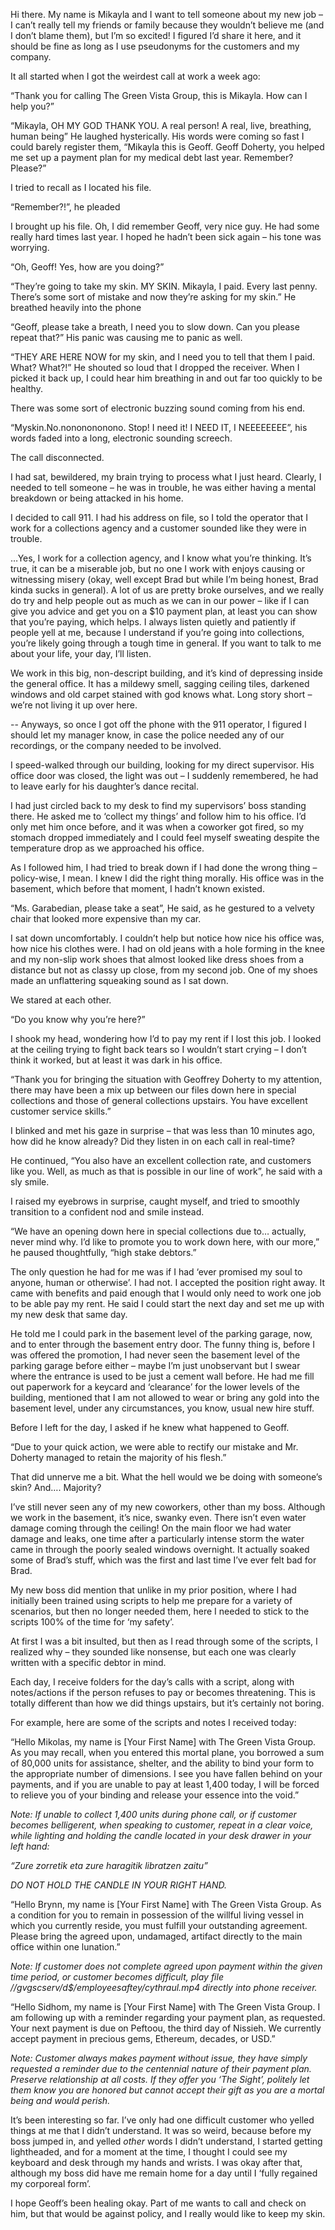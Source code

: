Hi there. My name is Mikayla and I want to tell someone about my new job – I can’t really tell my friends or family because they wouldn’t believe me (and I don’t blame them), but I’m so excited! I figured I’d share it here, and it should be fine as long as I use pseudonyms for the customers and my company.

It all started when I got the weirdest call at work a week ago:

“Thank you for calling The Green Vista Group, this is Mikayla. How can I help you?”

“Mikayla, OH MY GOD THANK YOU. A real person! A real, live, breathing, human being” He laughed hysterically. His words were coming so fast I could barely register them, “Mikayla this is Geoff. Geoff Doherty, you helped me set up a payment plan for my medical debt last year. Remember? Please?”

I tried to recall as I located his file.

“Remember?!”, he pleaded

I brought up his file. Oh, I did remember Geoff, very nice guy. He had some really hard times last year. I hoped he hadn’t been sick again – his tone was worrying.

“Oh, Geoff! Yes, how are you doing?”

“They’re going to take my skin. MY SKIN. Mikayla, I paid. Every last penny. There’s some sort of mistake and now they’re asking for my skin.” He breathed heavily into the phone

“Geoff, please take a breath, I need you to slow down. Can you please repeat that?” His panic was causing me to panic as well.

“THEY ARE HERE NOW for my skin, and I need you to tell that them I paid. What? What?!” He shouted so loud that I dropped the receiver. When I picked it back up, I could hear him breathing in and out far too quickly to be healthy.

There was some sort of electronic buzzing sound coming from his end.

“Myskin.No.nononononono. Stop! I need it! I NEED IT, I NEEEEEEEE”, his words faded into a long, electronic sounding screech.

The call disconnected.

I had sat, bewildered, my brain trying to process what I just heard. Clearly, I needed to tell someone – he was in trouble, he was either having a mental breakdown or being attacked in his home.

I decided to call 911. I had his address on file, so I told the operator that I work for a collections agency and a customer sounded like they were in trouble.

…Yes, I work for a collection agency, and I know what you’re thinking. It’s true, it can be a miserable job, but no one I work with enjoys causing or witnessing misery (okay, well except Brad but while I’m being honest, Brad kinda sucks in general). A lot of us are pretty broke ourselves, and we really do try and help people out as much as we can in our power – like if I can give you advice and get you on a $10 payment plan, at least you can show that you’re paying, which helps. I always listen quietly and patiently if people yell at me, because I understand if you’re going into collections, you’re likely going through a tough time in general. If you want to talk to me about your life, your day, I’ll listen.

We work in this big, non-descript building, and it’s kind of depressing inside the general office. It has a mildewy smell, sagging ceiling tiles, darkened windows and old carpet stained with god knows what. Long story short – we’re not living it up over here.

\-- Anyways, so once I got off the phone with the 911 operator, I figured I should let my manager know, in case the police needed any of our recordings, or the company needed to be involved.

I speed-walked through our building, looking for my direct supervisor. His office door was closed, the light was out – I suddenly remembered, he had to leave early for his daughter’s dance recital.

I had just circled back to my desk to find my supervisors’ boss standing there. He asked me to ‘collect my things’ and follow him to his office. I’d only met him once before, and it was when a coworker got fired, so my stomach dropped immediately and I could feel myself sweating despite the temperature drop as we approached his office.

As I followed him, I had tried to break down if I had done the wrong thing – policy-wise, I mean. I knew I did the right thing morally. His office was in the basement, which before that moment, I hadn’t known existed.

“Ms. Garabedian, please take a seat”, He said, as he gestured to a velvety chair that looked more expensive than my car.

I sat down uncomfortably. I couldn’t help but notice how nice his office was, how nice his clothes were. I had on old jeans with a hole forming in the knee and my non-slip work shoes that almost looked like dress shoes from a distance but not as classy up close, from my second job. One of my shoes made an unflattering squeaking sound as I sat down.

We stared at each other.

“Do you know why you’re here?”

I shook my head, wondering how I’d to pay my rent if I lost this job. I looked at the ceiling trying to fight back tears so I wouldn’t start crying – I don’t think it worked, but at least it was dark in his office.

“Thank you for bringing the situation with Geoffrey Doherty to my attention, there may have been a mix up between our files down here in special collections and those of general collections upstairs. You have excellent customer service skills.”

I blinked and met his gaze in surprise – that was less than 10 minutes ago, how did he know already? Did they listen in on each call in real-time?

He continued, “You also have an excellent collection rate, and customers like you. Well, as much as that is possible in our line of work”, he said with a sly smile.

I raised my eyebrows in surprise, caught myself, and tried to smoothly transition to a confident nod and smile instead.

“We have an opening down here in special collections due to… actually, never mind why. I’d like to promote you to work down here, with our more,” he paused thoughtfully, “high stake debtors.”

The only question he had for me was if I had ‘ever promised my soul to anyone, human or otherwise’. I had not. I accepted the position right away. It came with benefits and paid enough that I would only need to work one job to be able pay my rent. He said I could start the next day and set me up with my new desk that same day.

He told me I could park in the basement level of the parking garage, now, and to enter through the basement entry door. The funny thing is, before I was offered the promotion, I had never seen the basement level of the parking garage before either – maybe I’m just unobservant but I swear where the entrance is used to be just a cement wall before. He had me fill out paperwork for a keycard and ‘clearance’ for the lower levels of the building, mentioned that I am not allowed to wear or bring any gold into the basement level, under any circumstances, you know, usual new hire stuff.

Before I left for the day, I asked if he knew what happened to Geoff.

“Due to your quick action, we were able to rectify our mistake and Mr. Doherty managed to retain the majority of his flesh.”

That did unnerve me a bit. What the hell would we be doing with someone’s skin? And…. Majority?

I’ve still never seen any of my new coworkers, other than my boss. Although we work in the basement, it’s nice, swanky even. There isn’t even water damage coming through the ceiling! On the main floor we had water damage and leaks, one time after a particularly intense storm the water came in through the poorly sealed windows overnight. It actually soaked some of Brad’s stuff, which was the first and last time I’ve ever felt bad for Brad.

My new boss did mention that unlike in my prior position, where I had initially been trained using scripts to help me prepare for a variety of scenarios, but then no longer needed them, here I needed to stick to the scripts 100% of the time for ‘my safety’.

At first I was a bit insulted, but then as I read through some of the scripts, I realized why – they sounded like nonsense, but each one was clearly written with a specific debtor in mind.

Each day, I receive folders for the day’s calls with a script, along with notes/actions if the person refuses to pay or becomes threatening. This is totally different than how we did things upstairs, but it’s certainly not boring.

For example, here are some of the scripts and notes I received today:

“Hello Mikolas, my name is \[Your First Name\] with The Green Vista Group. As you may recall, when you entered this mortal plane, you borrowed a sum of 80,000 units for assistance, shelter, and the ability to bind your form to the appropriate number of dimensions. I see you have fallen behind on your payments, and if you are unable to pay at least 1,400 today, I will be forced to relieve you of your binding and release your essence into the void.”

*Note: If unable to collect 1,400 units during phone call, or if customer becomes belligerent, when speaking to customer, repeat in a clear voice, while lighting and holding the candle located in your desk drawer in your left hand:*

*“Zure zorretik eta zure haragitik libratzen zaitu”*

*DO NOT HOLD THE CANDLE IN YOUR RIGHT HAND.*

“Hello Brynn, my name is \[Your First Name\] with The Green Vista Group. As a condition for you to remain in possession of the willful living vessel in which you currently reside, you must fulfill your outstanding agreement. Please bring the agreed upon, undamaged, artifact directly to the main office within one lunation.”

*Note: If customer does not complete agreed upon payment within the given time period, or customer becomes difficult, play file //gvgscserv/d$/employeesaftey/cythraul.mp4 directly into phone receiver.*

“Hello Sidhom, my name is \[Your First Name\] with The Green Vista Group. I am following up with a reminder regarding your payment plan, as requested. Your next payment is due on Peftoou, the third day of Nissieh. We currently accept payment in precious gems, Ethereum, decades, or USD.”

*Note: Customer always makes payment without issue, they have simply requested a reminder due to the centennial nature of their payment plan. Preserve relationship at all costs. If they offer you ‘The Sight’, politely let them know you are honored but cannot accept their gift as you are a mortal being and would perish.*

It’s been interesting so far. I’ve only had one difficult customer who yelled things at me that I didn’t understand. It was so weird, because before my boss jumped in, and yelled *other* words I didn’t understand, I started getting lightheaded, and for a moment at the time, I thought I could see my keyboard and desk through my hands and wrists. I was okay after that, although my boss did have me remain home for a day until I ‘fully regained my corporeal form’.

I hope Geoff’s been healing okay. Part of me wants to call and check on him, but that would be against policy, and I really would like to keep my skin.